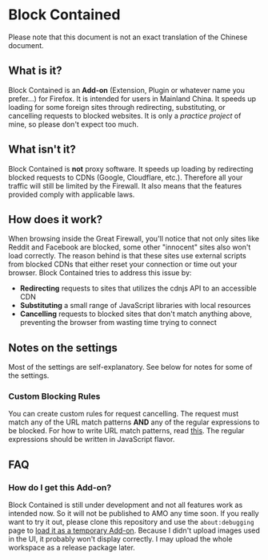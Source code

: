 # Block Contained

Please note that this document is not an exact translation of the Chinese document.

## What is it?
Block Contained is an **Add-on** (Extension, Plugin or whatever name you prefer...) for Firefox.
It is intended for users in Mainland China. It speeds up loading for some foreign sites through redirecting, substituting, or cancelling requests to blocked websites. It is only a *practice project* of mine, so please don't expect too much.
## What isn't it?
Block Contained is **not** proxy software. It speeds up loading by redirecting blocked requests to CDNs (Google, Cloudflare, etc.). Therefore all your traffic will still be limited by the Firewall. It also means that the features provided comply with applicable laws.
## How does it work?
When browsing inside the Great Firewall, you'll notice that not only sites like Reddit and Facebook are blocked, some other "innocent" sites also won't load correctly. The reason behind is that these sites use external scripts from blocked CDNs that either reset your connection or time out your browser. Block Contained tries to address this issue by:
- **Redirecting** requests to sites that utilizes the cdnjs API to an accessible CDN
- **Substituting** a small range of JavaScript libraries with local resources
- **Cancelling** requests to blocked sites that don't match anything above, preventing the browser from wasting time trying to connect
## Notes on the settings
Most of the settings are self-explanatory. See below for notes for some of the settings.
### Custom Blocking Rules
You can create custom rules for request cancelling. The request must match any of the URL match patterns **AND** any of the regular expressions to be blocked. For how to write URL match patterns, read [this](https://developer.mozilla.org/en-US/docs/Mozilla/Add-ons/WebExtensions/Match_patterns). The regular expressions should be written in JavaScript flavor.
## FAQ
### How do I get this Add-on?
Block Contained is still under development and not all features work as intended now. So it will not be published to AMO any time soon. If you really want to try it out, please clone this repository and use the `about:debugging` page to [load it as a temporary Add-on](https://extensionworkshop.com/documentation/develop/temporary-installation-in-firefox/). Because I didn't upload images used in the UI, it probably won't display correctly. I may upload the whole workspace as a release package later.

